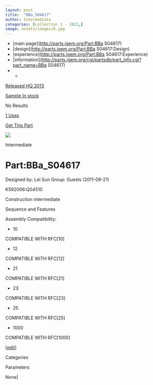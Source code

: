 ```yaml
---
layout: post
title:  "BBa_S04617"
author: Intermediate
categories: [collection 1 - 2021,] 
image: assets/images/6.jpg
---
```



  * [main page](http://parts.igem.org/Part:BBa S04617)
  * [design](http://parts.igem.org/Part:BBa S04617:Design)
  * [experience](http://parts.igem.org/Part:BBa S04617:Experience)
  * [information](http://parts.igem.org/cgi/partsdb/part_info.cgi?part_name=BBa S04617)
  *   * 

[Released HQ 2013](http://parts.igem.org/Help:Part_Status_Box)

[Sample In stock](http://parts.igem.org/Help:Part_Status_Box)

No Results

[1 Uses](http://parts.igem.org/partsdb/uses.cgi?part=BBa_S04617)

[ Get This Part](http://parts.igem.org/partsdb/get_part.cgi?part=BBa_S04617)

![](http://parts.igem.org/images/partbypart/icon_intermediate.png)

Intermediate

# Part:BBa_S04617

Designed by: Lei Sun   Group: Guests   (2011-09-21)

  
K592006:Q04510

Construction intermediate

Sequence and Features

  

Assembly Compatibility:

  * 10

COMPATIBLE WITH RFC[10]

  * 12

COMPATIBLE WITH RFC[12]

  * 21

COMPATIBLE WITH RFC[21]

  * 23

COMPATIBLE WITH RFC[23]

  * 25

COMPATIBLE WITH RFC[25]

  * 1000

COMPATIBLE WITH RFC[1000]

  

[[edit](http://parts.igem.org/partsdb/part_info.cgi?part_name=BBa_S04617)]

Categories

Parameters

None|


